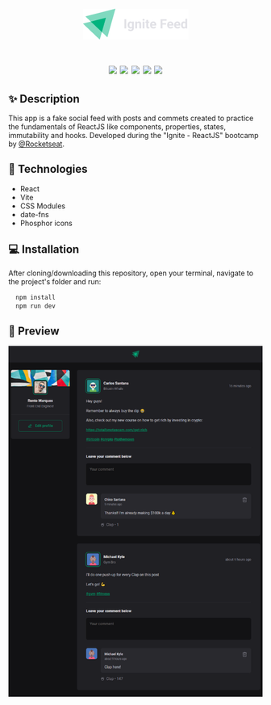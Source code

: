 <h1 align="center">
  <br/>
  <img src=".github/logo.png" alt="Ignite Feed">
  <br/><br/>
  <div>
    <img src="https://img.shields.io/badge/-React-blue" />
    <img src="https://img.shields.io/badge/-Vite-646cff" />
    <img src="https://img.shields.io/badge/-CSS%20Modules-000" />
    <img src="https://img.shields.io/badge/-date--fns-8c1b54" />
    <img src="https://img.shields.io/badge/-Phosphor%20Icons-245633" />
  </div>
</h1>

## ✨ Description

This app is a fake social feed with posts and commets created to practice the fundamentals of ReactJS like components, properties, states, immutability and hooks. Developed during the "Ignite - ReactJS" bootcamp by [@Rocketseat](https://www.rocketseat.com.br).

## 🚀 Technologies
-  React
-  Vite
-  CSS Modules
-  date-fns
-  Phosphor icons

## 💻 Installation

After cloning/downloading this repository, open your terminal, navigate to the project's folder and run:

```cl
  npm install
  npm run dev
```

## 🌟 Preview

![App Screenshot](.github/social-feed.png)

